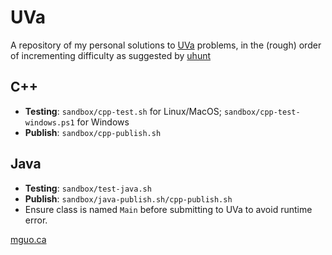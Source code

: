 UVa
===

A repository of my personal solutions to [UVa](https://onlinejudge.org/index.php?option=com_onlinejudge&Itemid=8) problems, in the (rough) order of incrementing difficulty as suggested by [uhunt](https://uhunt.onlinejudge.org/)

## C++

- **Testing**: `sandbox/cpp-test.sh` for Linux/MacOS; `sandbox/cpp-test-windows.ps1` for Windows
- **Publish**: `sandbox/cpp-publish.sh`

## Java

- **Testing**: `sandbox/test-java.sh` 
- **Publish**: `sandbox/java-publish.sh/cpp-publish.sh`
- Ensure class is named  `Main` before submitting to UVa to avoid runtime error.

[mguo.ca](http://mguo.ca/)